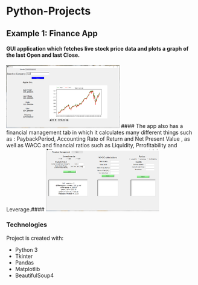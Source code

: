 # Python-Projects
## Example 1: Finance App
#### GUI application which fetches live stock price data and plots a graph of the last Open and last Close.
<img src="FinanceApp/App/screenshots/Screenshot2.PNG" width="300">
#### The app also has a financial management tab in which it calculates many different things such as : PaybackPeriod, Accounting Rate of Return and Net Present Value , as well as  WACC and financial ratios such as Liquidity, Prrofitability and Leverage.####


<img src="FinanceApp/App/screenshots/screenshot3.PNG" width="300">

### Technologies
Project is created with:
* Python 3
* Tkinter
* Pandas
* Matplotlib
* BeautifulSoup4

